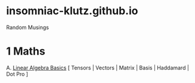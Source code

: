 # insomniac-klutz.github.io
Random Musings

# 1 Maths 

A. [Linear Algebra Basics](MaTs/001_la_base.md) [ Tensors | Vectors | Matrix | Basis | Haddamard | Dot Pro ]
